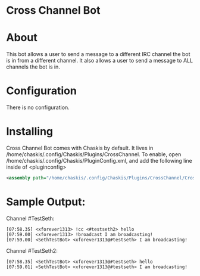 ﻿Cross Channel Bot
==============

About
======
This bot allows a user to send a message to a different IRC channel the bot is in from a different channel.  It also allows a user to send a message to ALL channels the bot is in.

Configuration
=====

There is no configuration.

Installing
======

Cross Channel Bot comes with Chaskis by default.  It lives in /home/chaskis/.config/Chaskis/Plugins/CrossChannel.  To enable, open /home/chaskis/.config/Chaskis/PluginConfig.xml, and add the following line inside of &lt;pluginconfig&gt;

```XML
<assembly path="/home/chaskis/.config/Chaskis/Plugins/CrossChannel/CrossChannel.dll" />;
```

Sample Output:
======

Channel #TestSeth:
```
[07:58.35] <xforever1313> !cc <#testseth2> hello
[07:59.00] <xforever1313> !broadcast I am broadcasting!
[07:59.00] <SethTestBot> <xforever1313@#testseth> I am broadcasting!
```

Channel #TestSeth2:
```
[07:58.35] <SethTestBot> <xforever1313@#testseth> hello
[07:59.01] <SethTestBot> <xforever1313@#testseth> I am broadcasting!
```